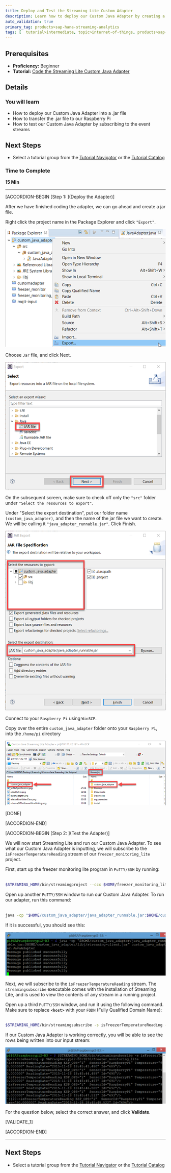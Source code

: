 ```yaml
---
title: Deploy and Test the Streaming Lite Custom Adapter
description: Learn how to deploy our Custom Java Adapter by creating a .jar file and transferring it to our Raspberry Pi, and to test it using the streamingsubscribe executable.
auto_validation: true
primary_tag: products>sap-hana-streaming-analytics
tags: [  tutorial>intermediate, topic>internet-of-things, products>sap-hana-streaming-analytics, products>sap-hana\,-express-edition ]
---
```


## Prerequisites  
 - **Proficiency:** Beginner
 - **Tutorial:** [Code the Streaming Lite Custom Java Adapter](https://www.sap.com/developer/tutorials/hsa-lite-custom-java-adapter-part3.html)

## Details
### You will learn  
 - How to deploy our Custom Java Adapter into a .jar file
 - How to transfer the .jar file to our Raspberry Pi
 - How to test our Custom Java Adapter by subscribing to the event streams

## Next Steps
 - Select a tutorial group from the [Tutorial Navigator](https://www.sap.com/developer/tutorial-navigator.html) or the [Tutorial Catalog](https://www.sap.com/developer/tutorial-navigator.tutorials.html)

### Time to Complete
**15 Min**

---

[ACCORDION-BEGIN [Step 1: ](Deploy the Adapter)]

After we have finished coding the adapter, we can go ahead and create a jar file.

Right click the project name in the Package Explorer and click `"Export"`.

![Export Custom Java Adapter](exportAdapter.png)

Choose `Jar` file, and click Next.

![Select Jar File](selectJarFile.png)

On the subsequent screen, make sure to check off only the `"src"` folder under `"Select the resources to export"`.

Under "Select the export destination", put our folder name `(custom_java_adapter)`, and then the name of the jar file we want to create. We will be calling it `"java_adapter_runnable.jar"`. Click Finish.

![Jar File Specification](jarFileSpecification.png)

Connect to your `Raspberry Pi` using `WinSCP`.

Copy over the entire `custom_java_adapter` folder onto your `Raspberry Pi`, into the `/home/pi` directory

![Copy Custom Java Adapter](copyCustomJavaAdapter.png)

[DONE]

[ACCORDION-END]

[ACCORDION-BEGIN [Step 2: ](Test the Adapter)]

We will now start Streaming Lite and run our Custom Java Adapter. To see what our Custom Java Adapter is inputting, we will subscribe to the `isFreezerTemperatureReading` stream of our `freezer_monitoring_lite` project.

First, start up the freezer monitoring lite program in `PuTTY/SSH` by running:

```Bash

$STREAMING_HOME/bin/streamingproject --ccx $HOME/freezer_monitoring_lite.ccx --command-port 9230
```

Open up another `PuTTY/SSH` window to run our Custom Java Adapter. To run our adapter, run this command:

```Bash

java -cp "$HOME/custom_java_adapter/java_adapter_runnable.jar:$HOME/custom_java_adapter/libj/streaming-client.jar" custom_java_adapter.JavaAdapter
```

If it is successful, you should see this:

![Message Published Successfully](messagePublishedSuccessfully.png)

Next, we will subscribe to the `isFreezerTemperatureReading` stream. The `streamingsubscribe` executable comes with the installation of Streaming Lite, and is used to view the contents of any stream in a running project.

Open up a third `PuTTY/SSH` window, and run it using the following command. Make sure to replace **`<host>`** with your `FQDN` (Fully Qualified Domain Name):

```Bash

$STREAMING_HOME/bin/streamingsubscribe -s isFreezerTemperatureReading -p <host>:9230/freezer_monitoring_lite
```

If our Custom Java Adapter is working correctly, you will be able to see the rows being written into our input stream:

![Custom Adapter Working Successfully](customAdapterWorkingSuccessfully.png)

For the question below, select the correct answer, and click **Validate**.

[VALIDATE_1]

[ACCORDION-END]

---

## Next Steps
 - Select a tutorial group from the [Tutorial Navigator](https://www.sap.com/developer/tutorial-navigator.html) or the [Tutorial Catalog](https://www.sap.com/developer/tutorial-navigator.tutorials.html)
